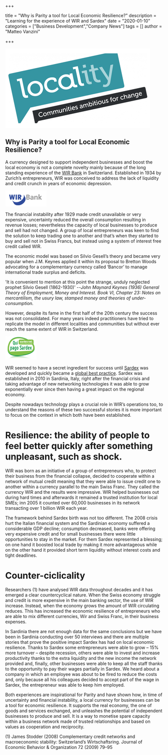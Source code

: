 +++

title = "Why is Parity a tool for Local Economic Resilience?"
description = "Learning for the experience of WIR and Sardex"
date = "2020-01-10"
categories = ["Business Development","Company News"]
tags = []
author = "Matteo Vanzini"

+++

![Local Resilience](Locality.gif)

## Why is Parity a tool for Local Economic Resilience?

A currency designed to support independent businesses and boost the local economy is not a complete novelty mainly because of 
the long standing experience of the [WIR Bank](https://www.wir.ch) in Switzerland. Established in 1934 by Zurich’s entrepreneurs, WIR was conceived 
to address the lack of liquidity and credit crunch in years of economic depression.

![WIR Bank](WIR.png)

The financial instability after 1929 made credit unavailable or very expensive, uncertainty reduced the overall consumption 
resulting in revenue losses; nevertheless the capacity of local businesses to produce and sell had not changed. A group of 
local entrepreneurs was keen to find the solution to keep trading one to another and that’s when they started to buy and sell 
not in Swiss Francs, but instead using a system of interest free credit called WIR. 

The economic model was based on Silvio Gesell’s theory and became very popular when J.M. Keynes applied it within its proposal 
to Bretton Woods advocating for a complementary currency called ‘Bancor’ to manage international trade surplus and deficits.

'It is convenient to mention at this point the strange, unduly neglected prophet Silvio Gesell (1862-1930)'
--<cite>John Maynard Keynes (1936) General Theory of Employment, Money and Interest. Book VI, Chapter 23: 
Notes on mercantilism, the usury law, stamped money and theories of under-consumption.</cite> 

However, despite its fame in the first half of the 20th century the success was not consolidated. For many years indeed 
practitioners have tried to replicate the model in different localities and communities but without ever reach the same 
extent of WIR in Switzerland.

![Sardex](Sardex.png) 

WIR seemed to have a secret ingredient for success until [Sardex](https://sardex.net) was developed and quickly became a 
[global best practice](https://www.ft.com/content/cf875d9a-5be6-11e5-a28b-50226830d644). Sardex was established in 2010 in 
Sardinia, Italy, right after the financial crisis and taking advantage of new networking technologies it was able to grow 
exponentially ever since then having a great impact on the regional economy. 

Despite nowadays technology plays a crucial role in WIR’s operations too, to understand the reasons of these two successful 
stories it is more important to focus on  the context in which both have been established.

# Resilience: the ability of people to feel better quickly after something unpleasant, such as shock. 

WIR was born as an initiative of a group of entrepreneurs who, to protect their business from the financial collapse, 
decided to cooperate within a network of mutual credit meaning that they were able to issue credit one to another within 
a currency parallel to the main Swiss Franc. They called the currency WIR and the results were impressive. 
WIR helped businesses out during hard times and afterwards it remained a trusted institution for local SMEs; inn 2005 it 
counted over 60,000 businesses in its network transacting over 1 billion WIR each year.

The framework behind Sardex birth was not too different. The 2008 crisis hurt the Italian financial system and the Sardinian 
economy suffered a considerable GDP decline; consumption decreased, banks were offering very expensive credit and for 
small businesses there were little opportunities to stay in the market. For them Sardex represented a blessing; on one hand 
it boosted local trade by making it more advantageous while on the other hand it provided short term liquidity without 
interest costs and tight deadlines.

# Counter-ciclicality 

Researchers (1) have analysed WIR data throughout decades and it has emerged a clear countercyclical nature. When the Swiss 
economy struggle and credit is more expensive in the main banking sector, the use of WIR increase. Instead, when the economy 
grows the amount of WIR circulating reduces. This has increased the economic resilience of entrepreneurs who are able to mix 
different currencies, Wir and Swiss Franc, in their business expenses.

In Sardinia there are not enough data for the same conclusions but we have been in Sardinia conducting over 50 interviews and 
there are multiple stories that prove the positive impact Sardex has had on local economic resilience. Thanks to Sardex some 
entrepreneurs were able to grow – 15% more turnover – despite recession, others were able to invest and increase productivity 
thanks to the extra liquidity and the new income the network provided and, finally, other businesses were able to keep all 
the staff thanks to the opportunity to pay their wages partially in Sardex. We heard about a company in which an employee was 
about to be fired to reduce the costs and, only because all his colleagues decided to accept part of the wage in Sardex, the 
entrepreneur was able to keep him employed.

Both experiences are inspirational for Parity and have shown how, in time of uncertainty and financial instability, a local 
currency for businesses can be a tool for economic resilience. It supports the real economy, the one of goods and services 
exchanged, and unleashes the potential of independent businesses to produce and sell. It is a way to monetise spare capacity 
within a business network made of trusted relationships and based on values as cooperation and reciprocity.

(1) James Stodder (2008) Complementary credit networks and macroeconomic stability: Switzerland’s Wirtschaftsring. 
Journal of Economic Behavior & Organization 72 (2009) 79–95
